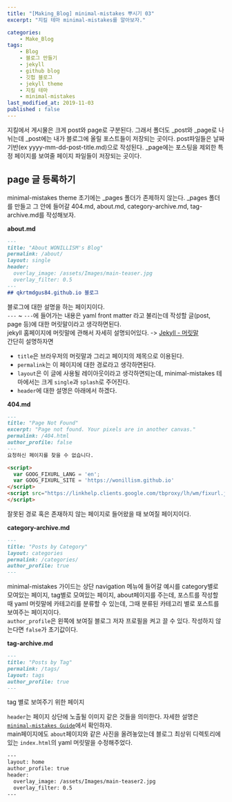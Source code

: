 ```yaml
---
title: "[Making_Blog] minimal-mistakes 뿌시기 03"
excerpt: "지킬 테마 minimal-mistakes를 알아보자."

categories:
    - Make_Blog
tags:
    - Blog  
    - 블로그 만들기
    - jekyll
    - github blog
    - 깃헙 블로그
    - jekyll theme
    - 지킬 테마
    - minimal-mistakes  
last_modified_at: 2019-11-03
published : false
---  
```

지킬에서 게시물은 크게 post와 page로 구분된다. 그래서 폴더도 _post와 _page로 나뉘는데 _post에는 내가 블로그에 올릴 포스트들이 저장되는 곳이다. post파일들은 날짜 기반(ex  yyyy-mm-dd-post-title.md)으로 작성된다. _page에는 포스팅을 제외한 특정 페이지를 보여줄 페이지 파일들이 저장되는 곳이다.  
  
## page 글 등록하기  
minimal-mistakes theme 초기에는 _pages 폴더가 존제하지 않는다. _pages 폴더를 만들고 그 안에 들어갈 404.md, about.md, category-archive.md, tag-archive.md를 작성해보자.  
  
__about.md__  
```md
---  
title: "About WONILLISM's Blog"
permalink: /about/
layout: single
header:
  overlay_image: /assets/Images/main-teaser.jpg
  overlay_filter: 0.5
---
## qkrtmdgus84.github.io 블로그
```  
블로그에 대한 설명을 하는 페이지이다.  
`---` ~ `---`에 들어가는 내용은 yaml front matter 라고 불리는데 작성할 글(post, page 등)에 대한 머릿말이라고 생각하면된다.  
jekyll 홈페이지에 머릿말에 관해서 자세히 설명되어있다. -> [Jekyll - 머릿말](https://jekyllrb-ko.github.io/docs/frontmatter/)  
간단히 설명하자면 
  + `title`은 브라우저의 머릿말과 그리고 페이지의 제목으로 이용된다.  
  + `permalink`는 이 페이지에 대한 경로라고 생각하면된다.  
  + `layout`은 이 글에 사용될 레이아웃이라고 생각하면되는데, minimal-mistakes 테마에서는 크게 `single`과 `splash`로 주어진다. 
  + `header`에 대한 설명은 아래에서 하겠다.  

  
__404.md__  
```md
---
title: "Page Not Found"
excerpt: "Page not found. Your pixels are in another canvas."
permalink: /404.html
author_profile: false
---  
요청하신 페이지를 찾을 수 없습니다.

<script>
  var GOOG_FIXURL_LANG = 'en';
  var GOOG_FIXURL_SITE = 'https://wonillism.github.io'
</script>
<script src="https://linkhelp.clients.google.com/tbproxy/lh/wm/fixurl.js">
</script>
```  
잘못된 경로 혹은 존재하지 않는 페이지로 들어왔을 때 보여질 페이지이다.  
  
__category-archive.md__  

```md  
---
title: "Posts by Category"
layout: categories
permalink: /categories/
author_profile: true
---
```  
minimal-mistakes 가이드는 상단 navigation 메뉴에 들어갈 예시를 category별로 모여있는 페이지, tag별로 모여있는 페이지, about페이지를 주는데, 포스트를 작성할 때 yaml 머릿말에 카테고리를 분류할 수 있는데, 그때 분류된 카테고리 별로 포스트를 보여주는 페이지이다.  
`author_profile`은 왼쪽에 보여질 블로그 저자 프로필을 켜고 끌 수 있다. 작성하지 않는다면 `false`가 초기값이다.  

__tag-archive.md__  
```md
---  
title: "Posts by Tag"
permalink: /tags/
layout: tags
author_profile: true
---  
```  
tag 별로 보여주기 위한 페이지  
  
`header`는 페이지 상단에 노출될 이미지 같은 것들을 의미한다. 
자세한 설명은 [`minimal-mistakes Guide`](https://mmistakes.github.io/minimal-mistakes/docs/layouts/)에서 확인하자.  
main페이지에도 `about`페이지와 같은 사진을 올려놓았는데 블로그 최상위 디렉토리에 있는 `index.html`의 yaml 머릿말을 수정해주었다.  
```html
---
layout: home
author_profile: true  
header:
  overlay_image: /assets/Images/main-teaser2.jpg
  overlay_filter: 0.5
---

```
